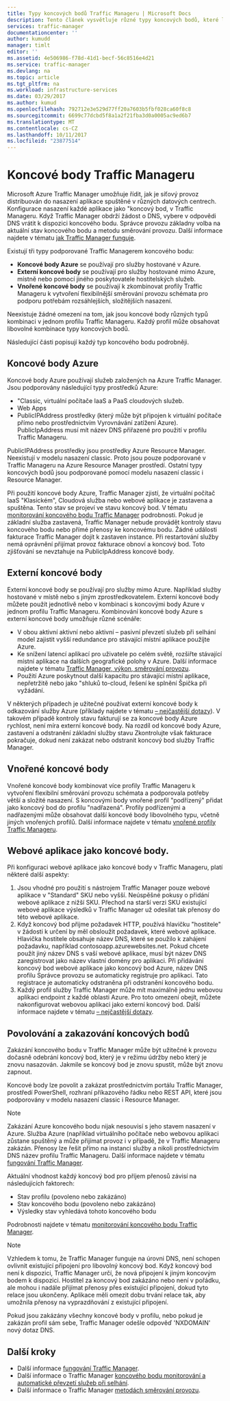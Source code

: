 ```yaml
---
title: Typy koncových bodů Traffic Manageru | Microsoft Docs
description: Tento článek vysvětluje různé typy koncových bodů, které lze použít s Azure Traffic Manager
services: traffic-manager
documentationcenter: ''
author: kumudd
manager: timlt
editor: ''
ms.assetid: 4e506986-f78d-41d1-becf-56c8516e4d21
ms.service: traffic-manager
ms.devlang: na
ms.topic: article
ms.tgt_pltfrm: na
ms.workload: infrastructure-services
ms.date: 03/29/2017
ms.author: kumud
ms.openlocfilehash: 792712e3e529d77ff20a7603b5fbf028ca60f8c8
ms.sourcegitcommit: 6699c77dcbd5f8a1a2f21fba3d0a0005ac9ed6b7
ms.translationtype: MT
ms.contentlocale: cs-CZ
ms.lasthandoff: 10/11/2017
ms.locfileid: "23877514"
---
```

# <a name="traffic-manager-endpoints"></a>Koncové body Traffic Manageru
Microsoft Azure Traffic Manager umožňuje řídit, jak je síťový provoz distribuován do nasazení aplikace spuštěné v různých datových centrech. Konfigurace nasazení každé aplikace jako "koncový bod, v Traffic Manageru. Když Traffic Manager obdrží žádost o DNS, vybere v odpovědi DNS vrátit k dispozici koncového bodu. Správce provozu základny volba na aktuální stav koncového bodu a metodu směrování provozu. Další informace najdete v tématu [jak Traffic Manager funguje](traffic-manager-how-traffic-manager-works.md).

Existují tři typy podporované Traffic Managerem koncového bodu:
* **Koncové body Azure** se používají pro služby hostované v Azure.
* **Externí koncové body** se používají pro služby hostované mimo Azure, místně nebo pomocí jiného poskytovatele hostitelských služeb.
* **Vnořené koncové body** se používají k zkombinovat profily Traffic Manageru k vytvoření flexibilnější směrování provozu schémata pro podporu potřebám rozsáhlejších, složitějších nasazení.

Neexistuje žádné omezení na tom, jak jsou koncové body různých typů kombinaci v jednom profilu Traffic Manageru. Každý profil může obsahovat libovolné kombinace typy koncových bodů.

Následující části popisují každý typ koncového bodu podrobněji.

## <a name="azure-endpoints"></a>Koncové body Azure

Koncové body Azure používají služeb založených na Azure Traffic Manager. Jsou podporovány následující typy prostředků Azure:

* "Classic, virtuální počítače IaaS a PaaS cloudových služeb.
* Web Apps
* PublicIPAddress prostředky (který může být připojen k virtuální počítače přímo nebo prostřednictvím Vyrovnávání zatížení Azure). PublicIpAddress musí mít název DNS přiřazené pro použití v profilu Traffic Manageru.

PublicIPAddress prostředky jsou prostředky Azure Resource Manager. Neexistují v modelu nasazení classic. Proto jsou pouze podporované v Traffic Manageru na Azure Resource Manager prostředí. Ostatní typy koncových bodů jsou podporované pomocí modelu nasazení classic i Resource Manager.

Při použití koncové body Azure, Traffic Manager zjistí, že virtuální počítač IaaS "Klasickém", Cloudová služba nebo webové aplikace je zastavena a spuštěna. Tento stav se projeví ve stavu koncový bod. V tématu [monitorování koncového bodu Traffic Manager](traffic-manager-monitoring.md#endpoint-and-profile-status) podrobnosti. Pokud je základní služba zastavená, Traffic Manager nebude provádět kontroly stavu koncového bodu nebo přímé přenosy ke koncovému bodu. Žádné události fakturace Traffic Manager dojít k zastaven instance. Při restartování služby nemá oprávnění přijímat provoz fakturace obnoví a koncový bod. Toto zjišťování se nevztahuje na PublicIpAddress koncové body.

## <a name="external-endpoints"></a>Externí koncové body

Externí koncové body se používají pro služby mimo Azure. Například služby hostované v místě nebo s jiným zprostředkovatelem. Externí koncové body můžete použít jednotlivě nebo v kombinaci s koncovými body Azure v jednom profilu Traffic Manageru. Kombinování koncové body Azure s externí koncové body umožňuje různé scénáře:

* V obou aktivní aktivní nebo aktivní – pasivní převzetí služeb při selhání model zajistit vyšší redundance pro stávající místní aplikace použijte Azure.
* Ke snížení latencí aplikací pro uživatele po celém světě, rozšiřte stávající místní aplikace na dalších geografické polohy v Azure. Další informace najdete v tématu [Traffic Manager, výkon, směrování provozu](traffic-manager-routing-methods.md#performance).
* Použití Azure poskytnout další kapacitu pro stávající místní aplikace, nepřetržitě nebo jako "shluků to-cloud, řešení ke splnění Špička při vyžádání.

V některých případech je užitečné používat externí koncové body k odkazování služby Azure (příklady najdete v tématu [– nejčastější dotazy](traffic-manager-faqs.md#traffic-manager-endpoints)). V takovém případě kontroly stavu fakturují se za koncové body Azure rychlost, není míra externí koncové body. Na rozdíl od koncové body Azure, zastavení a odstranění základní služby stavu Zkontrolujte však fakturace pokračuje, dokud není zakázat nebo odstranit koncový bod služby Traffic Manager.

## <a name="nested-endpoints"></a>Vnořené koncové body

Vnořené koncové body kombinovat více profily Traffic Manageru k vytvoření flexibilní směrování provozu schémata a podporovala potřeby větší a složité nasazení. S koncovými body vnořené profil "podřízený" přidat jako koncový bod do profilu "nadřazená". Profily podřízenými a nadřazenými může obsahovat další koncové body libovolného typu, včetně jiných vnořených profilů. Další informace najdete v tématu [vnořené profily Traffic Manageru](traffic-manager-nested-profiles.md).

## <a name="web-apps-as-endpoints"></a>Webové aplikace jako koncové body.

Při konfiguraci webové aplikace jako koncové body v Traffic Manageru, platí některé další aspekty:

1. Jsou vhodné pro použití s nástrojem Traffic Manager pouze webové aplikace v "Standard" SKU nebo vyšší. Neúspěšné pokusy o přidání webové aplikace z nižší SKU. Přechod na starší verzi SKU existující webové aplikace výsledků v Traffic Manager už odesílat tak přenosy do této webové aplikace.
2. Když koncový bod přijme požadavek HTTP, používá hlavičku "hostitele" v žádosti k určení by měl obsloužit požadavek, které webové aplikace. Hlavička hostitele obsahuje název DNS, které se použilo k zahájení požadavku, například contosoapp.azurewebsites.net. Pokud chcete použít jiný název DNS s vaší webové aplikace, musí být název DNS zaregistrovat jako název vlastní domény pro aplikaci. Při přidávání koncový bod webové aplikace jako koncový bod Azure, název DNS profilu Správce provozu se automaticky registruje pro aplikaci. Tato registrace je automaticky odstraněna při odstranění koncového bodu.
3. Každý profil služby Traffic Manager může mít maximálně jednu webovou aplikaci endpoint z každé oblasti Azure. Pro toto omezení obejít, můžete nakonfigurovat webovou aplikaci jako externí koncový bod. Další informace najdete v tématu [– nejčastější dotazy](traffic-manager-faqs.md#traffic-manager-endpoints).

## <a name="enabling-and-disabling-endpoints"></a>Povolování a zakazování koncových bodů

Zakázání koncového bodu v Traffic Manager může být užitečné k provozu dočasně odebrání koncový bod, který je v režimu údržby nebo který je znovu nasazován. Jakmile se koncový bod je znovu spustit, může být znovu zapnout.

Koncové body lze povolit a zakázat prostřednictvím portálu Traffic Manager, prostředí PowerShell, rozhraní příkazového řádku nebo REST API, které jsou podporovány v modelu nasazení classic i Resource Manager.

> [!NOTE]
> Zakázání Azure koncového bodu nijak nesouvisí s jeho stavem nasazení v Azure. Služba Azure (například virtuálního počítače nebo webovou aplikaci zůstane spuštěný a může přijímat provoz i v případě, že v Traffic Manageru zakázán. Přenosy lze řešit přímo na instanci služby a nikoli prostřednictvím DNS název profilu Traffic Manageru. Další informace najdete v tématu [fungování Traffic Manager](traffic-manager-how-traffic-manager-works.md).

Aktuální vhodnost každý koncový bod pro příjem přenosů závisí na následujících faktorech:

* Stav profilu (povoleno nebo zakázáno)
* Stav koncového bodu (povoleno nebo zakázáno)
* Výsledky stav vyhledává tohoto koncového bodu

Podrobnosti najdete v tématu [monitorování koncového bodu Traffic Manager](traffic-manager-monitoring.md#endpoint-and-profile-status).

> [!NOTE]
> Vzhledem k tomu, že Traffic Manager funguje na úrovni DNS, není schopen ovlivnit existující připojení pro libovolný koncový bod. Když koncový bod není k dispozici, Traffic Manager určí, že nová připojení k jiným koncovým bodem k dispozici. Hostitel za koncový bod zakázáno nebo není v pořádku, ale mohou i nadále přijímat přenosy přes existující připojení, dokud tyto relace jsou ukončeny. Aplikace měli omezit dobu trvání relace tak, aby umožnila přenosy na vyprazdňování z existující připojení.

Pokud jsou zakázány všechny koncové body v profilu, nebo pokud je zakázán profil sám sebe, Traffic Manager odešle odpověď 'NXDOMAIN' nový dotaz DNS.


## <a name="next-steps"></a>Další kroky

* Další informace [fungování Traffic Manager](traffic-manager-how-traffic-manager-works.md).
* Další informace o Traffic Manager [koncového bodu monitorování a automatické převzetí služeb při selhání](traffic-manager-monitoring.md).
* Další informace o Traffic Manager [metodách směrování provozu](traffic-manager-routing-methods.md).

